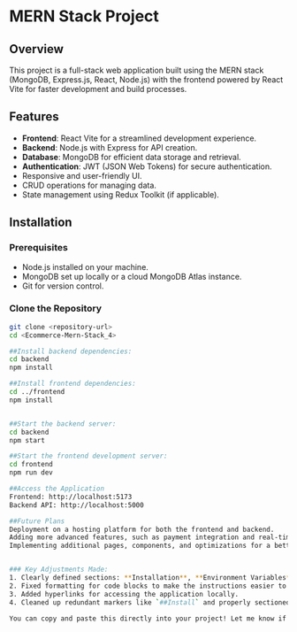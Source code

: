 # MERN Stack Project

## Overview

This project is a full-stack web application built using the MERN stack (MongoDB, Express.js, React, Node.js) with the frontend powered by React Vite for faster development and build processes.

## Features

- **Frontend**: React Vite for a streamlined development experience.
- **Backend**: Node.js with Express for API creation.
- **Database**: MongoDB for efficient data storage and retrieval.
- **Authentication**: JWT (JSON Web Tokens) for secure authentication.
- Responsive and user-friendly UI.
- CRUD operations for managing data.
- State management using Redux Toolkit (if applicable).

## Installation

### Prerequisites

- Node.js installed on your machine.
- MongoDB set up locally or a cloud MongoDB Atlas instance.
- Git for version control.

### Clone the Repository

```bash
git clone <repository-url>
cd <Ecommerce-Mern-Stack_4>

##Install backend dependencies:
cd backend
npm install

##Install frontend dependencies:
cd ../frontend
npm install


##Start the backend server:
cd backend
npm start

##Start the frontend development server:
cd frontend
npm run dev

##Access the Application
Frontend: http://localhost:5173
Backend API: http://localhost:5000

##Future Plans
Deployment on a hosting platform for both the frontend and backend.
Adding more advanced features, such as payment integration and real-time updates.
Implementing additional pages, components, and optimizations for a better user experience.


### Key Adjustments Made:
1. Clearly defined sections: **Installation**, **Environment Variables**, and **Steps to Run the Project**.
2. Fixed formatting for code blocks to make the instructions easier to follow.
3. Added hyperlinks for accessing the application locally.
4. Cleaned up redundant markers like `##Install` and properly sectioned the steps for clarity.

You can copy and paste this directly into your project! Let me know if you need further refinements.
